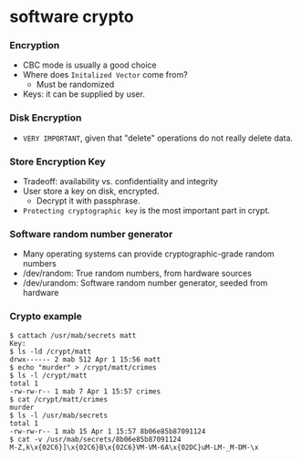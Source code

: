 # software crypto

### Encryption

* CBC mode is usually a good choice
* Where does `Initalized Vector` come from?
    * Must be randomized
* Keys: it can be supplied by user.

### Disk Encryption
* `VERY IMPORTANT`, given that "delete" operations do not really delete data.

### Store Encryption Key
* Tradeoff: availability vs. confidentiality and integrity
* User store a key on disk, encrypted.
    - Decrypt it with passphrase.
* `Protecting cryptographic key` is the most important part in crypt.

### Software random number generator
* Many operating systems can provide cryptographic-grade random numbers
* /dev/random: True random numbers, from hardware sources
* /dev/urandom: Software random number generator, seeded from hardware

### Crypto example
```
$ cattach /usr/mab/secrets matt
Key:
$ ls -ld /crypt/matt
drwx------ 2 mab 512 Apr 1 15:56 matt
$ echo "murder" > /crypt/matt/crimes
$ ls -l /crypt/matt
total 1
-rw-rw-r-- 1 mab 7 Apr 1 15:57 crimes
$ cat /crypt/matt/crimes
murder
$ ls -l /usr/mab/secrets
total 1
-rw-rw-r-- 1 mab 15 Apr 1 15:57 8b06e85b87091124
$ cat -v /usr/mab/secrets/8b06e85b87091124
M-Z,k\x{02C6}]\x{02C6}B\x{02C6}VM-VM-6A\x{02DC}uM-LM-_M-DM-\x
```